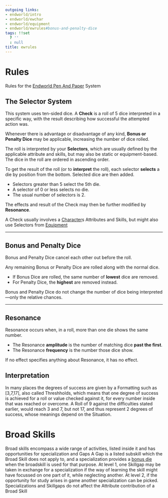 ```yaml
---
outgoing links:
- endworld/intro
- endworld/ewchar
- endworld/equipment
- endworld/ewrules#bonus-and-penalty-dice
tags: !!set
  ? ''
  : null
title: ewrules
---
```

# Rules
Rules for the [Endworld Pen And Paper](endworld/intro) System

## The Selector System

This system uses ten-sided dice.
A **Check** is a roll of 5 dice interpreted in a specific way, with the result describing how successful the attempted action was.

Whenever there is advantage or disadvantage of any kind, **Bonus or Penalty Dice** may be applicable, increasing the number of dice rolled.

The roll is interpreted by your **Selectors**, which are usually defined by the applicable attribute and skills, but may also be static or equipment-based.
The dice in the roll are ordered in ascending order.

To get the result of the roll (or to **interpret** the roll), each selector **selects** a die by position from the bottom.
Selected dice are then added.

* Selectors greater than 5 select the 5th die.
* A selector of 0 or less selects no die.
* The usual number of selectors is 2.

The effects and result of the Check may then be further modified by **Resonance**.

A Check usually involves a [Character](endworld/character_generation)s Attributes and Skills, but might also use Selectors from [Equipment](endworld/equipment)

---

## Bonus and Penalty Dice

Bonus and Penalty Dice cancel each other out before the roll.

Any remaining Bonus or Penalty Dice are rolled along with the normal dice.

* If Bonus Dice are rolled, the same number of **lowest** dice are removed.
* For Penalty Dice, the **highest** are removed instead.

Bonus and Penalty Dice do not change the number of dice being interpreted—only the relative chances.

---

## Resonance

Resonance occurs when, in a roll, more than one die shows the same number.

* The Resonance **amplitude** is the number of matching dice **past the first**.
* The Resonance **frequency** is the number those dice show.

If no effect specifies anything about Resonance, it has no effect.


## Interpretation

In many places the degrees of success are given by a Formatting such as [3,7,17], also called Threshholds, which means that one degree of success is achieved for a roll or value checked against it, for every number inside that was reached or overcome. A Roll of 9 against the difficulties stated earlier, would reach 3 and 7, but not 17, and thus represent 2 degrees of success, whose meanings depend on the Situation.


# Broad Skills

Broad skills encompass a wide range of activities, listed inside it and has opportunities for specialization and Gaps
A Gap is a listed subskill which the Broad Skill does not apply to, and a specialization provides a [bonus die](endworld/ewrules#bonus-and-penalty-dice) when the broadskill is used for that purpose.
At level 1, one Skillgap may be taken in exchange for a specialization if the way of learning the skill might have focussed on one part of it, while neglecting another.
At level 2, if the opportunity for study arises in game another specialization can be picked.
Specializations and Skillgaps do not affect the Attribute contribution of a Broad Skill